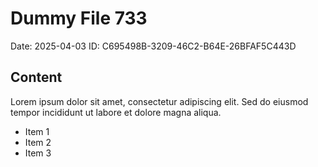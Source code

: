 # Dummy File 733

Date: 2025-04-03
ID: C695498B-3209-46C2-B64E-26BFAF5C443D

## Content

Lorem ipsum dolor sit amet, consectetur adipiscing elit.
Sed do eiusmod tempor incididunt ut labore et dolore magna aliqua.

* Item 1
* Item 2
* Item 3

